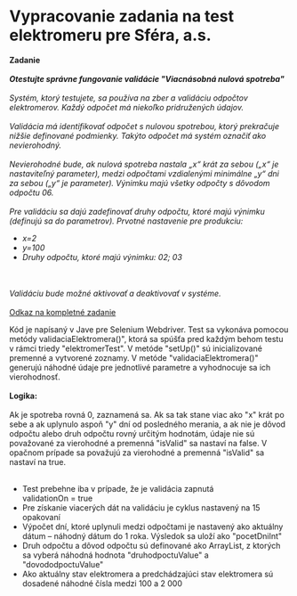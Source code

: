 # Vypracovanie zadania na test elektromeru pre Sféra, a.s.
**Zadanie**
<br></br>
**<i>Otestujte správne fungovanie validácie "Viacnásobná nulová spotreba"**
<br></br>
Systém, ktorý testujete, sa používa na zber a validáciu odpočtov elektromerov.
Každý odpočet má niekoľko pridružených údajov.
<br></br>
Validácia má identifikovať odpočet s nulovou spotrebou, ktorý prekračuje nižšie definované
podmienky. Takýto odpočet má systém označiť ako nevierohodný.
<br></br>
Nevierohodné bude, ak nulová spotreba nastala „x“ krát za sebou („x“ je nastaviteľný parameter),
medzi odpočtami vzdialenými minimálne „y“ dni za sebou („y“ je parameter).
Výnimku majú všetky odpočty s dôvodom odpočtu 06.
<br></br>
Pre validáciu sa dajú zadefinovať druhy odpočtu, ktoré majú výnimku (definujú sa do parametrov).
Prvotné nastavenie pre produkciu:

<ul>
<li>x=2</li>
<li>y=100</li>
<li>Druhy odpočtu, ktoré majú výnimku: 02; 03</li>
</ul>
<br></br>
Validáciu bude možné aktivovať a deaktivovať v systéme.</i>
<br></br>
<a href="https://drive.google.com/file/d/1HYzlEmaXPjUUACSwC4n_G-lUCJPsDjzW/view?usp=sharing">Odkaz na kompletné zadanie</a>

Kód je napísaný v Jave pre Selenium Webdriver. Test sa vykonáva pomocou metódy  validaciaElektromera()", ktorá sa spúšťa pred každým behom testu v rámci triedy "elektromerTest". V metóde "setUp()" sú inicializované premenné a vytvorené zoznamy. V metóde "validaciaElektromera()" generujú náhodné údaje pre jednotlivé parametre a vyhodnocuje sa ich vierohodnosť.
<br></br>
**Logika:**
<br></br>
Ak je spotreba rovná 0, zaznamená sa. Ak sa tak stane viac ako "x" krát po sebe a ak uplynulo aspoň "y" dní od posledného merania, a ak nie je dôvod odpočtu alebo druh odpočtu rovný určitým hodnotám, údaje nie sú považované za vierohodné a premenná "isValid" sa nastaví na false. V opačnom prípade sa považujú za vierohodné a premenná "isValid" sa nastaví na true.
<br></br>
<ul>
<li>Test prebehne iba v prípade, že je validácia zapnutá</li>
validationOn = true
<li>Pre získanie viacerých dát na validáciu je cyklus nastavený na 15 opakovaní</li>
<li>Výpočet dní, ktoré uplynuli medzi odpočtami je nastavený ako aktuálny dátum – náhodný dátum do 1 roka. Výsledok sa uloží ako "pocetDniInt"</li>
<li>Druh odpočtu a dôvod odpočtu sú definované ako ArrayList, z ktorých sa vyberá náhodná hodnota "druhodpoctuValue" a "dovododpoctuValue"</li>
<li>Ako aktuálny stav elektromera a predchádzajúci stav elektromera sú dosadené náhodné čísla medzi 100 a 2 000</li>
</ul>
